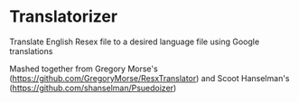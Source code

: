 # Translatorizer
Translate English Resex file to a desired language file using Google translations

Mashed together from Gregory Morse's (https://github.com/GregoryMorse/ResxTranslator) and Scoot Hanselman's (https://github.com/shanselman/Psuedoizer)
